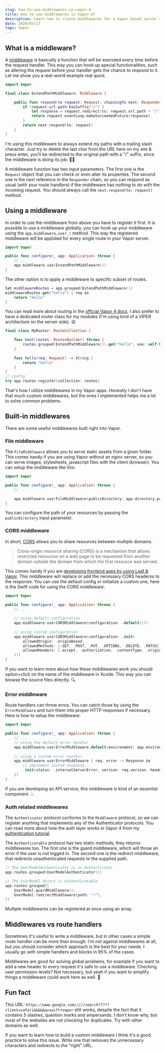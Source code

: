 ```yaml
---
slug: how-to-use-middlewares-in-vapor-4
title: How to use middlewares in Vapor 4?
description: Learn how to create middlewares for a Vapor based server side Swift application to handle common routing functionalities.
date: 2020/03/17
tags: Vapor
---
```


## What is a middleware?

A [middleware](https://docs.vapor.codes/4.0/routing/#middleware) is basically a function that will be executed every time before the request handler. This way you can hook up special functionalities, such as altering the request before your handler gets the chance to respond to it. Let me show you a real-world example real quick.

```swift
import Vapor

final class ExtendPathMiddleware: Middleware {

    public func respond(to request: Request, chainingTo next: Responder) -> EventLoopFuture<Response> {
        if !request.url.path.hasSuffix("/") {
            let response = request.redirect(to: request.url.path + "/", type: .permanent)
            return request.eventLoop.makeSucceededFuture(response)
        }
        return next.respond(to: request)
    }
}
```

I'm using this middleware to always extend my paths with a trailing slash character. Just try to delete the last char from the URL here on my site & press enter, you'll be redirected to the original path with a "/" suffix, since the middleware is doing its job. 👨‍💻

A middleware function has two input parameters. The first one is the `Request` object that you can check or even alter its properties. The second one is the next reference in the `Responder` chain, so you can respond as usual (with your route handlers) if the middleware has nothing to do with the incoming request. You should always call the `next.respond(to: request)` method.

## Using a middleware

In order to use the middleware from above you have to register it first. It is possible to use a middleware globally, you can hook up your middleware using the `app.middleware.use(_)` method. This way the registered middleware will be applided for every single route in your Vapor server.

```swift
import Vapor

public func configure(_ app: Application) throws {
    // ...
    app.middleware.use(ExtendPathMiddleware())
}
```

The other option is to apply a middleware to specific subset of routes.

```swift
let middlewareRoutes = app.grouped(ExtendPathMiddleware())
middlewareRoutes.get("hello") { req in
    return "hello"
}
```

You can read more about routing in the [official Vapor 4 docs](https://docs.vapor.codes/4.0/routing/). I also prefer to have a dedicated router class for my modules (I'm using kind of a VIPER architecture on the server side). 😜

```swift
final class MyRouter: RouteCollection {

    func boot(routes: RoutesBuilder) throws {
        routes.grouped(ExtendPathMiddleware()).get("hello", use: self.hello)
    }
    
    func hello(req: Request) -> String {
        return "hello"
    }
}
// config
try app.routes.register(collection: routes)
```

That's how I utilize middlewares in my Vapor apps. Honestly I don't have that much custom middlewares, but the ones I implemented helps me a lot to solve common problems.

## Built-in middlewares

There are some useful middlewares built right into Vapor.

### File middleware

The `FileMiddleware` allows you to serve static assets from a given folder. This comes handy if you are using Vapor without an nginx server, so you can serve images, stylesheets, javascript files with the client (browser). You can setup the middleware like this:

```swift
import Vapor

public func configure(_ app: Application) throws {
    // ...

    app.middleware.use(FileMiddleware(publicDirectory: app.directory.publicDirectory))
}
```

You can configure the path of your resources by passing the `publicDirectory` input parameter.

### CORS middleware

In short, [CORS](https://en.wikipedia.org/wiki/Cross-origin_resource_sharing) allows you to share resources between multiple domains.

> Cross-origin resource sharing (CORS) is a mechanism that allows restricted resources on a web page to be requested from another domain outside the domain from which the first resource was served.

This comes handy if you are [developing frontend apps by using Leaf & Vapor](https://theswiftdev.com/how-to-create-your-first-website-using-vapor-4-and-leaf/). This middleware will replace or add the necessary CORS headerss to the response. You can use the default config or initialize a custom one, here is the Swift code for using the CORS middleware:

```swift
import Vapor

public func configure(_ app: Application) throws {
    // ...
    
    // using default configuration
    app.middleware.use(CORSMiddleware(configuration: .default()))
    
    // using custom configuration
    app.middleware.use(CORSMiddleware(configuration: .init(
        allowedOrigin: .originBased,
        allowedMethods: [.GET, .POST, .PUT, .OPTIONS, .DELETE, .PATCH],
        allowedHeaders: [.accept, .authorization, .contentType, .origin, .xRequestedWith]
    )))
}
```

If you want to learn more about how these middlewares work you should option+click on the name of the middleware in Xcode. This way you can browse the source files directly. 🔍

### Error middleware

Route handlers can throw erros. You can catch those by using the `ErrorMiddlware` and turn them into proper HTTP responses if necessary. Here is how to setup the middleware:

```swift
import Vapor

public func configure(_ app: Application) throws {
    // ...
    // using the default error handler
    app.middleware.use(ErrorMiddleware.default(environment: app.environment))
    
    // using a custom error handler
    app.middleware.use(ErrorMiddleware { req, error -> Response in
        // implement custom response...
        .init(status: .internalServerError, version: req.version, headers: .init(), body: .empty)
    })
}
```

If you are developing an API service, this middleware is kind of an essential component. 💥

### Auth related middlewares

The `Authenticator` protocol conforms to the `Middleware` protocol, so we can register anything that implements any of the Authenticator protocols. You can read more about how the auth layer works in Vapor 4 from my [authentication tutorial](https://theswiftdev.com/all-about-authentication-in-vapor-4/).

The `Authenticatable` protocol has two static methods, they returns middlewares too. The first one is the guard middleware, which will throw an error if the user is not logged in. The second one is the redirect middleware, that redirects unauthenticated requests to the supplied path.

```swift
// The UserModelAuthenticator is an Authenticator
app.routes.grouped(UserModelAuthenticator())

// The UserModel object is Authenticatable
app.routes.grouped([
    UserModel.guardMiddleware(),
    UserModel.redirectMiddleware(path: "/"),
])
```

Multiple middlewares can be registered at once using an array.

## Middlewares vs route handlers

Sometimes it's useful to write a middleware, but in other cases a simple route handler can be more than enough. I'm not against middlewares at all, but you should consider which approach is the best for your needs. I usually go with simple handlers and blocks in 95% of the cases.

Middlwares are good for solving global problems, for example if you want to add a new header to every request it's safe to use a middleware. Checking user permission levels? Not necessary, but yeah if you want to simplify things a middleware could work here as well. 🤔

## Fun fact

This URL: `https://www.google.com/////search?????client=safari&&&&&q=swift+vapor` still works, despite the fact that it contains 5 slashes, question marks and ampersands. I don't know why, but most of the websites are not checking for duplicates. Try with other domains as well.

If you want to learn how to build a custom middleware I think it's a good practice to solve this issue. Write one that removes the unnecessary characters and redirects to the "right" URL.

